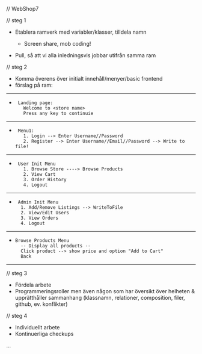 // WebShop7

// steg 1
- Etablera ramverk med variabler/klasser, tilldela namn
	- Screen share, mob coding!

- Pull, så att vi alla inledningsvis jobbar utifrån samma ram

// steg 2
- Komma överens över initialt innehåll/menyer/basic frontend
- förslag på ram:

----------------------
 *      Landing page:
 	      Welcome to <store name>
 	      Press any key to continuie
----------------------
 *      Menu1:
 	      1. Login --> Enter Username//Password
 	      2. Register --> Enter Username//Email//Password --> Write to file!
----------------------
 *      User Init Menu
 	      1. Browse Store ----> Browse Products
 	      2. View Cart
 	      3. Order History
 	      4. Logout
----------------------
 *      Admin Init Menu
 	     1. Add/Remove Listings --> WriteToFile
 	     2. View/Edit Users
 	     3. View Orders
 	     4. Logout
 ----------------------
 *     Browse Products Menu
 	     -- Display all products --
 	     Click product --> show price and option "Add to Cart"
 	     Back
 ----------------------

// steg 3
* Fördela arbete
* Programmeringsroller men även någon som har översikt över helheten & upprätthåller sammanhang
			(klassnamn, relationer, composition, filer, github, ev. konflikter)

// steg 4
* Individuellt arbete
* Kontinuerliga checkups

...
